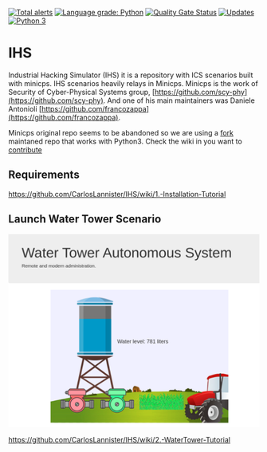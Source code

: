 [![Total alerts](https://img.shields.io/lgtm/alerts/g/CarlosLannister/IHS.svg?logo=lgtm&logoWidth=18)](https://lgtm.com/projects/g/CarlosLannister/IHS/alerts/)
[![Language grade: Python](https://img.shields.io/lgtm/grade/python/g/CarlosLannister/IHS.svg?logo=lgtm&logoWidth=18)](https://lgtm.com/projects/g/CarlosLannister/IHS/context:python)
[![Quality Gate Status](https://sonarcloud.io/api/project_badges/measure?project=CarlosLannister_IHS&metric=alert_status)](https://sonarcloud.io/dashboard?id=CarlosLannister_IHS)
[![Updates](https://pyup.io/repos/github/CarlosLannister/IHS/shield.svg)](https://pyup.io/repos/github/CarlosLannister/IHS/)
[![Python 3](https://pyup.io/repos/github/CarlosLannister/IHS/python-3-shield.svg)](https://pyup.io/repos/github/CarlosLannister/IHS/)

# IHS
Industrial Hacking Simulator (IHS) it is a repository with ICS scenarios built with minicps. IHS scenarios heavily relays in Minicps. Minicps is the work of Security of Cyber-Physical Systems group, [https://github.com/scy-phy](https://github.com/scy-phy). And one of his main maintainers was Daniele Antonioli [https://github.com/francozappa](https://github.com/francozappa).  

Minicps original repo seems to be abandoned so we are using a [fork](https://github.com/CarlosLannister/minicps) maintaned repo that works with Python3. Check the wiki in you want to [contribute]( https://github.com/CarlosLannister/IHS/wiki/5.-Wanting-to-contribute-!!!)   

## Requirements 
https://github.com/CarlosLannister/IHS/wiki/1.-Installation-Tutorial


## Launch Water Tower Scenario

![Water Tower](https://raw.githubusercontent.com/CarlosLannister/IHS/master/waterTower/waterTower.png)


https://github.com/CarlosLannister/IHS/wiki/2.-WaterTower-Tutorial
